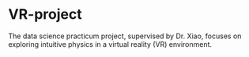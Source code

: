 # VR-project
The data science practicum project, supervised by Dr. Xiao, focuses on exploring intuitive physics in a virtual reality (VR) environment.
